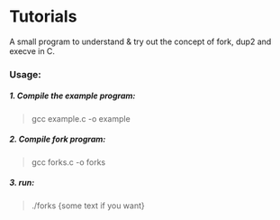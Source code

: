 # Tutorials

A small program to understand & try out the concept of fork, dup2 and execve in C.

### Usage: 

##### 1. Compile the example program:  
>gcc example.c -o example

##### 2. Compile fork program:         
>gcc forks.c -o forks

##### 3. run:                           
>./forks {some text if you want}
